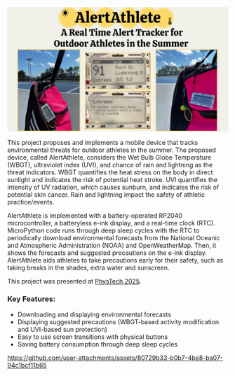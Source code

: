 <p align="center">
  <img src="images/logo.jpg" width="750" />
</p>


This project proposes and implements a mobile device that tracks environmental threats for outdoor athletes in the summer. The proposed device, called AlertAthlete, considers the Wet Bulb Globe Temperature (WBGT), ultraviolet index (UVI), and chance of rain and lightning as the threat indicators. WBGT quantifies the heat stress on the body in direct sunlight and indicates the risk of potential heat stroke. UVI quantifies the intensity of UV radiation, which causes sunburn, and indicates the risk of potential skin cancer. Rain and lightning impact the safety of athletic practice/events. 

AlertAthlete is implemented with a battery-operated RP2040 microcontroller, a batteryless e-ink display, and a real-time clock (RTC). MicroPython code runs through deep sleep cycles with the RTC to periodically download environmental forecasts from the National Oceanic and Atmospheric Administration (NOAA) and OpenWeatherMap. Then, it shows the forecasts and suggested precautions on the e-ink display. AlertAthlete aids athletes to take precautions early for their safety, such as taking breaks in the shades, extra water and sunscreen. 

This project was presented at [PhysTech 2025](https://phystech2025.devpost.com/). 

### Key Features: 
- Downloading and displaying environmental forecasts
- Displaying suggested precautions (WBGT-based activity modification and UVI-based sun protection)
- Easy to use screen transitions with physical buttons
- Saving battery consumption through deep sleep cycles 

https://github.com/user-attachments/assets/80729b33-b0b7-4be8-ba07-94c1bcf11b65

